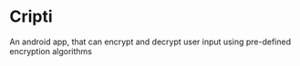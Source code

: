 # Cripti
An android app, that can encrypt and decrypt user input using pre-defined encryption algorithms 
